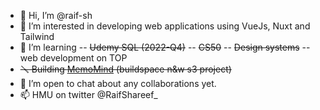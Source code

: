 - 👋 Hi, I’m @raif-sh
- 👀 I’m interested in developing web applications using VueJs, Nuxt and Tailwind
- 🌱 I’m learning 
-- ~~Udemy SQL (2022-Q4)~~
-- ~~CS50~~
-- ~~Design systems~~
-- web development on TOP
- ~~🪛 Building <a href="https://memo-mind.vercel.app">MemoMind</a> (buildspace n&w s3 project)~~
- 💞️ I’m open to chat about any collaborations yet. 
- 📫 HMU on twitter @RaifShareef_

<!---
raif-sh/raif-sh is a ✨ special ✨ repository because its `README.md` (this file) appears on your GitHub profile.
You can click the Preview link to take a look at your changes.
--->
